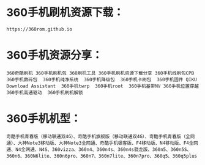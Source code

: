 # 360手机刷机资源下载：
	https://360rom.github.io

# 360手机资源分享：
	360奇酷刷机 360手机刷机包 360刷机工具 360手机刷机资源下载分享 360手机线刷包CPB  360手机救砖包  360手机纯净系统  360手机降级包  360手机卡刷包  360手机固件 QIKU Download Assistant  360手机twrp  360手机root  360手机基带NV 360手机位置穿越  360手机高通驱动  360手机刷机解锁
# 360手机机型：
	奇酷手机青春版（移动联通双4G）、奇酷手机旗舰版（移动联通双4G）、奇酷手机青春版（全网通）、大神Note3移动版、大神Note3全网通、奇酷手机极客版、F4移动版、N4移动版、F4全网通、N4全网通、N4S、360vizza、360n4、360n4s、360n4s骁龙版、360n5、360n5S、360n6、360N6lite、360n6pro、360n7、360n7lite、360n7pro、360q5、360q5plus
